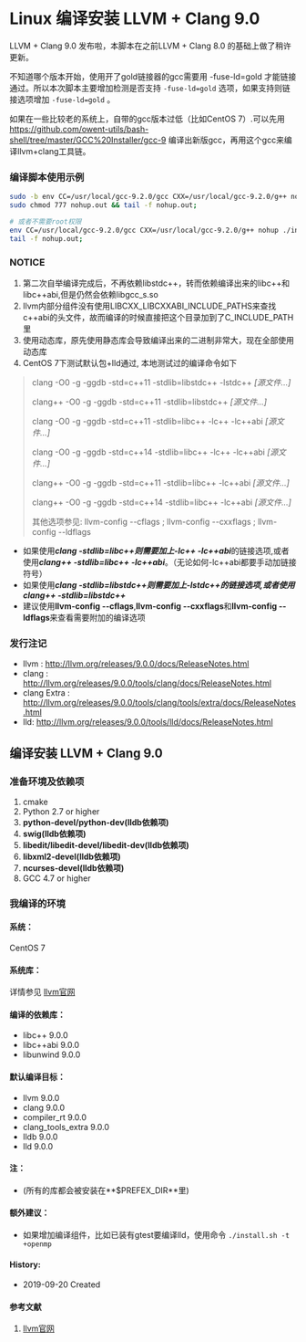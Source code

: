 Linux 编译安装 LLVM + Clang 9.0
======

LLVM + Clang 9.0 发布啦，本脚本在之前LLVM + Clang 8.0 的基础上做了稍许更新。

不知道哪个版本开始，使用开了gold链接器的gcc需要用 -fuse-ld=gold 才能链接通过。所以本次脚本主要增加检测是否支持 ```-fuse-ld=gold``` 选项，如果支持则链接选项增加 ```-fuse-ld=gold``` 。

如果在一些比较老的系统上，自带的gcc版本过低（比如CentOS 7）.可以先用 https://github.com/owent-utils/bash-shell/tree/master/GCC%20Installer/gcc-9 编译出新版gcc，再用这个gcc来编译llvm+clang工具链。

### 编译脚本使用示例

```bash
sudo -b env CC=/usr/local/gcc-9.2.0/gcc CXX=/usr/local/gcc-9.2.0/g++ nohup ./install.sh
sudo chmod 777 nohup.out && tail -f nohup.out;

# 或者不需要root权限
env CC=/usr/local/gcc-9.2.0/gcc CXX=/usr/local/gcc-9.2.0/g++ nohup ./install.sh -p $HOME/prebuilt/llvm-9.0 &
tail -f nohup.out;
```

### NOTICE

1. 第二次自举编译完成后，不再依赖libstdc++，转而依赖编译出来的libc++和libc++abi,但是仍然会依赖libgcc_s.so
2. llvm内部分组件没有使用LIBCXX_LIBCXXABI_INCLUDE_PATHS来查找c++abi的头文件，故而编译的时候直接把这个目录加到了C_INCLUDE_PATH里
3. 使用动态库，原先使用静态库会导致编译出来的二进制非常大，现在全部使用动态库
4. CentOS 7下测试默认包+lld通过, 本地测试过的编译命令如下
> clang -O0 -g -ggdb -std=c++11 -stdlib=libstdc++ -lstdc++ *[源文件...]*
> 
> clang++ -O0 -g -ggdb -std=c++11 -stdlib=libstdc++ *[源文件...]*
> 
> clang -O0 -g -ggdb -std=c++11 -stdlib=libc++ -lc++ -lc++abi *[源文件...]*
> 
> clang -O0 -g -ggdb -std=c++14 -stdlib=libc++ -lc++ -lc++abi *[源文件...]*
> 
> clang++ -O0 -g -ggdb -std=c++11 -stdlib=libc++ -lc++abi *[源文件...]*
> 
> clang++ -O0 -g -ggdb -std=c++14 -stdlib=libc++ -lc++abi *[源文件...]*
> 
> 其他选项参见: llvm-config --cflags ; llvm-config --cxxflags ; llvm-config --ldflags


* 如果使用***clang -stdlib=libc++***则需要加上***-lc++ -lc++abi***的链接选项,或者使用***clang++ -stdlib=libc++ -lc++abi***。（无论如何-lc++abi都要手动加链接符号）
* 如果使用***clang -stdlib=libstdc++***则需要加上***-lstdc++***的链接选项,或者使用***clang++ -stdlib=libstdc++***
* 建议使用**llvm-config --cflags**,**llvm-config --cxxflags**和**llvm-config --ldflags**来查看需要附加的编译选项

### 发行注记

+ llvm : http://llvm.org/releases/9.0.0/docs/ReleaseNotes.html
+ clang : http://llvm.org/releases/9.0.0/tools/clang/docs/ReleaseNotes.html
+ clang Extra : http://llvm.org/releases/9.0.0/tools/clang/tools/extra/docs/ReleaseNotes.html
+ lld: http://llvm.org/releases/9.0.0/tools/lld/docs/ReleaseNotes.html

## 编译安装 LLVM + Clang 9.0

### 准备环境及依赖项

1. cmake
2. Python 2.7 or higher
3. **python-devel/python-dev(lldb依赖项)**
4. **swig(lldb依赖项)**
5. **libedit/libedit-devel/libedit-dev(lldb依赖项)**
6. **libxml2-devel(lldb依赖项)**
7. **ncurses-devel(lldb依赖项)**
8. GCC 4.7 or higher

### 我编译的环境

#### 系统：
CentOS 7

#### 系统库：

详情参见 [llvm官网](http://llvm.org/)

#### 编译的依赖库：

+ libc++ 9.0.0
+ libc++abi 9.0.0
+ libunwind 9.0.0

#### 默认编译目标：

+ llvm 9.0.0
+ clang 9.0.0
+ compiler_rt 9.0.0
+ clang_tools_extra 9.0.0
+ lldb 9.0.0
+ lld 9.0.0

#### 注：

+ (所有的库都会被安装在**$PREFEX_DIR**里)

#### 额外建议：

+ 如果增加编译组件，比如已装有gtest要编译lld，使用命令 ```./install.sh -t +openmp```

#### History:
+ 2019-09-20     Created

#### 参考文献

1. [llvm官网](http://llvm.org/)
